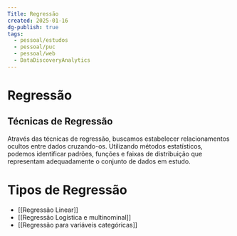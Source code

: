 ```yaml
---
Title: Regressão
created: 2025-01-16
dg-publish: true
tags:
  - pessoal/estudos
  - pessoal/puc
  - pessoal/web
  - DataDiscoveryAnalytics
---
```

# Regressão
## Técnicas de Regressão
Através das técnicas de regressão, buscamos estabelecer relacionamentos ocultos entre dados cruzando-os. Utilizando métodos estatísticos, podemos identificar padrões, funções e faixas de distribuição que representam adequadamente o conjunto de dados em estudo.
# Tipos de Regressão
- [[Regressão Linear]]
- [[Regressão Logística e multinominal]]
- [[Regressão para variáveis categóricas]]